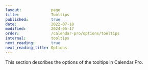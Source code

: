 ```yaml
---
layout:             page
title:              Tooltips
published:          true
date:               2022-07-18
modified:           2024-05-17
order:              /calendar-pro/options/tooltips
internal:           tooltips
next_reading:       true
next_reading_title: Options
---
```

This section describes the options of the tooltips in Calendar Pro.